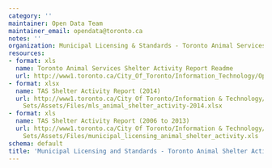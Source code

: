 ```yaml
---
category: ''
maintainer: Open Data Team
maintainer_email: opendata@toronto.ca
notes: ''
organization: Municipal Licensing & Standards - Toronto Animal Services
resources:
- format: xls
  name: Toronto Animal Services Shelter Activity Report Readme
  url: http://www1.toronto.ca/City_Of_Toronto/Information_Technology/Open_Data/Data_Sets/Assets/Files/Toronto_Animal_Services_Shelter_Activity_Readme.xls
- format: xlsx
  name: TAS Shelter Activity Report (2014)
  url: http://www1.toronto.ca/City Of Toronto/Information & Technology/Open Data/Data
    Sets/Assets/Files/mls_animal_shelter_activity-2014.xlsx
- format: xls
  name: TAS Shelter Activity Report (2006 to 2013)
  url: http://www1.toronto.ca/City Of Toronto/Information & Technology/Open Data/Data
    Sets/Assets/Files/municipal_licensing_animal_shelter_activity.xls
schema: default
title: 'Municipal Licensing and Standards - Toronto Animal Shelter Activity '
---
```

